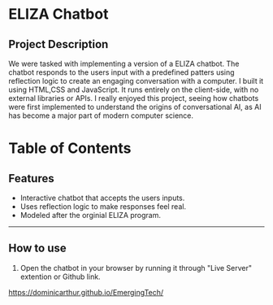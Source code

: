 # ELIZA Chatbot

## Project Description
We were tasked with implementing a version of a ELIZA chatbot. The chatbot responds to the users input with a predefined patters using reflection logic to create an engaging conversation with a computer. I built it using HTML,CSS and JavaScript. It runs entirely on the client-side, with no external libraries or APIs. 
I really enjoyed this project, seeing how chatbots were first implemented to understand the origins of conversational AI, as AI has become a major part of modern computer science.

# Table of Contents 
## Features
- Interactive chatbot that accepts the users inputs.
- Uses reflection logic to make responses feel real.
- Modeled after the orginial ELIZA program.
---

## How to use
1. Open the chatbot in your browser by running it through "Live Server" extention or Github link.


https://dominicarthur.github.io/EmergingTech/
